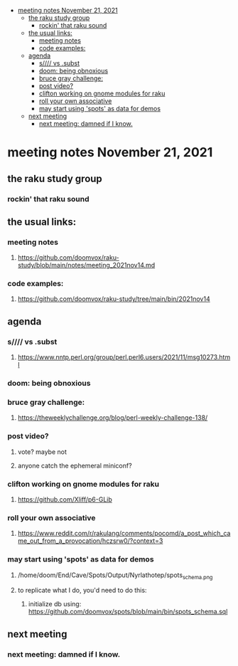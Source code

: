 - [meeting notes November 21, 2021](#orga358b57)
  - [the raku study group](#org91aabf9)
    - [rockin' that raku sound](#org0c5a5f7)
  - [the usual links:](#org65cfbba)
    - [meeting notes](#orgad8631e)
    - [code examples:](#org0a3fbe8)
  - [agenda](#org848b03b)
    - [s//// vs .subst](#org84f5749)
    - [doom: being obnoxious](#orge066a5c)
    - [bruce gray challenge:](#orgbc9a4a9)
    - [post video?](#org95cfba3)
    - [clifton working on gnome modules for raku](#orgbca8a8b)
    - [roll your own associative](#orgead5bf0)
    - [may start using 'spots' as data for demos](#orgec13e3e)
  - [next meeting](#org6997c66)
    - [next meeting: damned if I know.](#org687cdfe)


<a id="orga358b57"></a>

# meeting notes November 21, 2021


<a id="org91aabf9"></a>

## the raku study group


<a id="org0c5a5f7"></a>

### rockin' that raku sound


<a id="org65cfbba"></a>

## the usual links:


<a id="orgad8631e"></a>

### meeting notes

1.  <https://github.com/doomvox/raku-study/blob/main/notes/meeting_2021nov14.md>


<a id="org0a3fbe8"></a>

### code examples:

1.  <https://github.com/doomvox/raku-study/tree/main/bin/2021nov14>


<a id="org848b03b"></a>

## agenda


<a id="org84f5749"></a>

### s//// vs .subst

1.  <https://www.nntp.perl.org/group/perl.perl6.users/2021/11/msg10273.html>


<a id="orge066a5c"></a>

### doom: being obnoxious


<a id="orgbc9a4a9"></a>

### bruce gray challenge:

1.  <https://theweeklychallenge.org/blog/perl-weekly-challenge-138/>


<a id="org95cfba3"></a>

### post video?

1.  vote?  maybe not

2.  anyone catch the ephemeral miniconf?


<a id="orgbca8a8b"></a>

### clifton working on gnome modules for raku

1.  <https://github.com/Xliff/p6-GLib>


<a id="orgead5bf0"></a>

### roll your own associative

1.  <https://www.reddit.com/r/rakulang/comments/pocomd/a_post_which_came_out_from_a_provocation/hczsrw0/?context=3>


<a id="orgec13e3e"></a>

### may start using 'spots' as data for demos

1.  /home/doom/End/Cave/Spots/Output/Nyrlathotep/spots<sub>schema.png</sub>

2.  to replicate what I do, you'd need to do this:

    1.  initialize db using: <https://github.com/doomvox/spots/blob/main/bin/spots_schema.sql>


<a id="org6997c66"></a>

## next meeting


<a id="org687cdfe"></a>

### next meeting: damned if I know.
